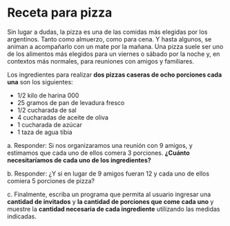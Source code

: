 # Receta para pizza

Sin lugar a dudas, la pizza es una de las comidas más elegidas por los argentinos. Tanto como almuerzo, como para cena. Y hasta algunos, se animan a acompañarlo con un mate por la mañana. Una pizza suele ser uno de los alimentos más elegidos para un viernes o sábado por la noche y, en contextos más normales, para reuniones con amigos y familiares.

Los ingredientes para realizar **dos pizzas caseras de ocho porciones cada una** son los siguientes:

* 1/2 kilo de harina 000
* 25 gramos de pan de levadura fresco
* 1/2 cucharada de sal
* 4 cucharadas de aceite de oliva
* 1 cucharada de azúcar
* 1 taza de agua tibia

a. Responder: Si nos organizaramos una reunión con 9 amigos, y estimamos que cada uno de ellos comera 3 porciones. **¿Cuánto necesitaríamos de cada uno de los ingredientes?**

b. Responder: ¿Y si en lugar de 9 amigos fueran 12 y cada uno de ellos comiera 5 porciones de pizza?

c. Finalmente, escriba un programa que permita al usuario ingresar una **cantidad de invitados** y **la cantidad de porciones que come cada uno** y muestre la **cantidad necesaria de cada ingrediente** utilizando las medidas indicadas. 
